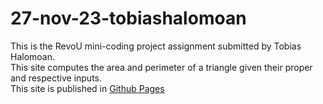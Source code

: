 # 27-nov-23-tobiashalomoan
This is the RevoU mini-coding project assignment submitted by Tobias Halomoan.  
This site computes the area and perimeter of a triangle given their proper and respective inputs.   
This site is published in [Github Pages](https://revou-fundamental-course.github.io/27-nov-23-tobiashalomoan/)   


